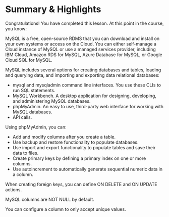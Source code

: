 # Summary & Highlights

Congratulations! You have completed this lesson. At this point in the course, you know: 

MySQL is a free, open-source RDMS that you can download and install on your own systems or access on the Cloud. You can either self-manage a Cloud instance of MySQL or use a managed services provider, including IBM Cloud, Amazon RDS for MySQL, Azure Database for MySQL, or Google Cloud SQL for MySQL.

MySQL includes several options for creating databases and tables, loading and querying data, and importing and exporting data relational databases:

- mysql and mysqladmin command line interfaces. You use these CLIs to run SQL statements.
- MySQL Workbench. A desktop application for designing, developing, and administering MySQL databases.
- phpMyAdmin. An easy to use, third-party web interface for working with MySQL databases.
- API calls.

Using phpMyAdmin, you can:

- Add and modify columns after you create a table.
- Use backup and restore functionality to populate databases.
- Use import and export functionality to populate tables and save their data to files.
- Create primary keys by defining a primary index on one or more columns.
- Use autoincrement to automatically generate sequential numeric data in a column.

When creating foreign keys, you can define ON DELETE and ON UPDATE actions.

MySQL columns are NOT NULL by default.

You can configure a column to only accept unique values.